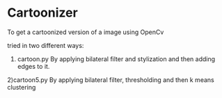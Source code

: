 # Cartoonizer
To get a cartoonized version of a image using OpenCv

tried in two different ways:
1) cartoon.py
By applying bilateral filter and stylization and then adding edges to it.

2)cartoon5.py
By applying bilateral filter, thresholding and then k means clustering
